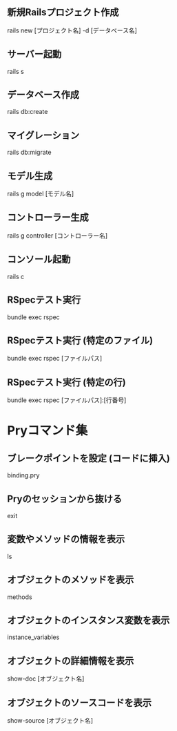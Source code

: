 ## 新規Railsプロジェクト作成
rails new [プロジェクト名] -d [データベース名]
## サーバー起動
rails s
## データベース作成
rails db:create
## マイグレーション
rails db:migrate
## モデル生成
rails g model [モデル名]
## コントローラー生成
rails g controller [コントローラー名]
## コンソール起動
rails c
## RSpecテスト実行
bundle exec rspec
## RSpecテスト実行 (特定のファイル)
bundle exec rspec [ファイルパス]
## RSpecテスト実行 (特定の行)
bundle exec rspec [ファイルパス]:[行番号]

# Pryコマンド集
## ブレークポイントを設定 (コードに挿入)
binding.pry
## Pryのセッションから抜ける
exit
## 変数やメソッドの情報を表示
ls
## オブジェクトのメソッドを表示
methods
## オブジェクトのインスタンス変数を表示
instance_variables
## オブジェクトの詳細情報を表示
show-doc [オブジェクト名]
## オブジェクトのソースコードを表示
show-source [オブジェクト名]
